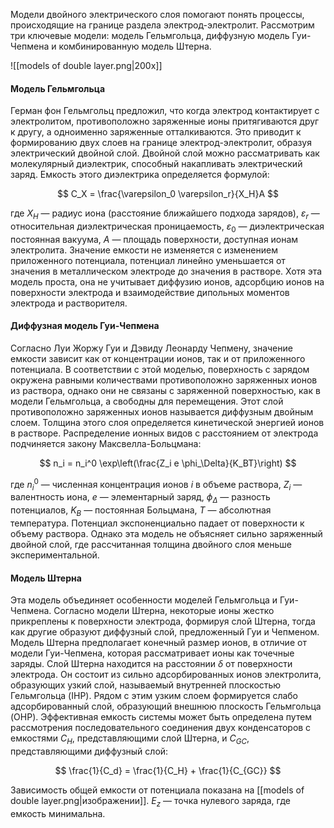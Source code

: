 Модели двойного электрического слоя помогают понять процессы, происходящие на границе раздела электрод-электролит. Рассмотрим три ключевые модели: модель Гельмгольца, диффузную модель Гуи-Чепмена и комбинированную модель Штерна.

![[models of double layer.png|200x]]

#### Модель Гельмгольца

Герман фон Гельмгольц предложил, что когда электрод контактирует с электролитом, противоположно заряженные ионы притягиваются друг к другу, а одноименно заряженные отталкиваются. Это приводит к формированию двух слоев на границе электрод-электролит, образуя электрический двойной слой. Двойной слой можно рассматривать как молекулярный диэлектрик, способный накапливать электрический заряд. Емкость этого диэлектрика определяется формулой:

$$ 
C_X = \frac{\varepsilon_0 \varepsilon_r}{X_H}A
$$

где $X_H$ — радиус иона (расстояние ближайшего подхода зарядов), $\varepsilon_r$ — относительная диэлектрическая проницаемость, $\varepsilon_0$ — диэлектрическая постоянная вакуума, $A$ — площадь поверхности, доступная ионам электролита. Значение емкости не изменяется с изменением приложенного потенциала, потенциал линейно уменьшается от значения в металлическом электроде до значения в растворе. Хотя эта модель проста, она не учитывает диффузию ионов, адсорбцию ионов на поверхности электрода и взаимодействие дипольных моментов электрода и растворителя.

#### Диффузная модель Гуи-Чепмена

Согласно Луи Жоржу Гуи и Дэвиду Леонарду Чепмену, значение емкости зависит как от концентрации ионов, так и от приложенного потенциала. В соответствии с этой моделью, поверхность с зарядом окружена равными количествами противоположно заряженных ионов из раствора, однако они не связаны с заряженной поверхностью, как в модели Гельмгольца, а свободны для перемещения. Этот слой противоположно заряженных ионов называется диффузным двойным слоем. Толщина этого слоя определяется кинетической энергией ионов в растворе. Распределение ионных видов с расстоянием от электрода подчиняется закону Максвелла-Больцмана:

$$
n_i = n_i^0 \exp\left(\frac{Z_i e \phi_\Delta}{K_BT}\right)
$$

где $n_i^0$ — численная концентрация ионов $i$ в объеме раствора, $Z_i$ — валентность иона, $e$ — элементарный заряд, $\phi_\Delta$ — разность потенциалов, $K_B$ — постоянная Больцмана, $T$ — абсолютная температура. Потенциал экспоненциально падает от поверхности к объему раствора. Однако эта модель не объясняет сильно заряженный двойной слой, где рассчитанная толщина двойного слоя меньше экспериментальной.

#### Модель Штерна

Эта модель объединяет особенности моделей Гельмгольца и Гуи-Чепмена. Согласно модели Штерна, некоторые ионы жестко прикреплены к поверхности электрода, формируя слой Штерна, тогда как другие образуют диффузный слой, предложенный Гуи и Чепменом. Модель Штерна предполагает конечный размер ионов, в отличие от модели Гуи-Чепмена, которая рассматривает ионы как точечные заряды. Слой Штерна находится на расстоянии $\delta$ от поверхности электрода. Он состоит из сильно адсорбированных ионов электролита, образующих узкий слой, называемый внутренней плоскостью Гельмгольца (IHP). Рядом с этим узким слоем формируется слабо адсорбированный слой, образующий внешнюю плоскость Гельмгольца (OHP). Эффективная емкость системы может быть определена путем рассмотрения последовательного соединения двух конденсаторов с емкостями $C_H$, представляющими слой Штерна, и $C_{GC}$, представляющими диффузный слой:

$$
\frac{1}{C_d} = \frac{1}{C_H} + \frac{1}{C_{GC}}
$$

Зависимость общей емкости от потенциала показана на [[models of double layer.png|изображении]]. $E_z$ — точка нулевого заряда, где емкость минимальна.
